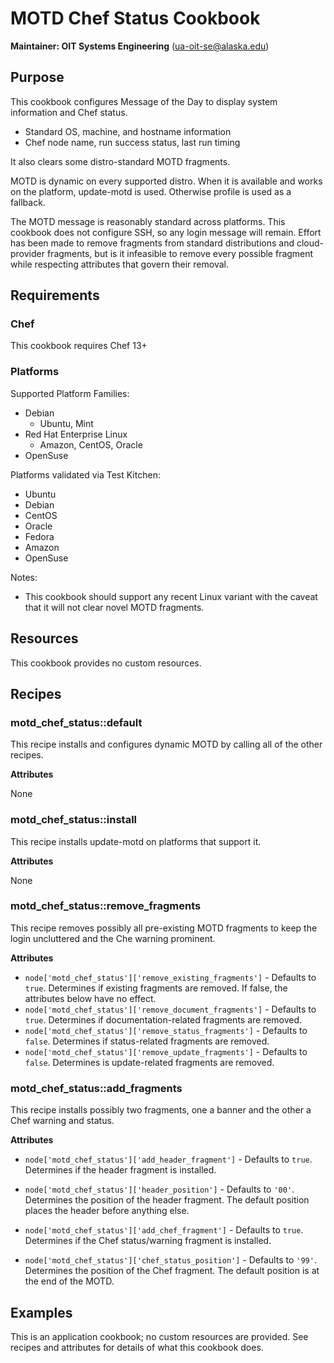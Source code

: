 # MOTD Chef Status Cookbook

__Maintainer: OIT Systems Engineering__ (<ua-oit-se@alaska.edu>)

## Purpose

This cookbook configures Message of the Day to display system information and Chef status.

* Standard OS, machine, and hostname information
* Chef node name, run success status, last run timing

It also clears some distro-standard MOTD fragments.

MOTD is dynamic on every supported distro.
When it is available and works on the platform, update-motd is used. Otherwise profile is used as a fallback.

The MOTD message is reasonably standard across platforms.
This cookbook does not configure SSH, so any login message will remain.
Effort has been made to remove fragments from standard distributions and cloud-provider fragments, but is it infeasible to remove every possible fragment while respecting attributes that govern their removal.
## Requirements

### Chef

This cookbook requires Chef 13+

### Platforms

Supported Platform Families:

* Debian
  * Ubuntu, Mint
* Red Hat Enterprise Linux
  * Amazon, CentOS, Oracle
* OpenSuse

Platforms validated via Test Kitchen:

* Ubuntu
* Debian
* CentOS
* Oracle
* Fedora
* Amazon
* OpenSuse

Notes:

* This cookbook should support any recent Linux variant with the caveat that it will not clear novel MOTD fragments.

## Resources

This cookbook provides no custom resources.

## Recipes

### motd_chef_status::default

This recipe installs and configures dynamic MOTD by calling all of the other recipes.

__Attributes__

None

### motd_chef_status::install

This recipe installs update-motd on platforms that support it.

__Attributes__

None

### motd_chef_status::remove_fragments

This recipe removes possibly all pre-existing MOTD fragments to keep the login uncluttered and the Che warning prominent.

__Attributes__

* `node['motd_chef_status']['remove_existing_fragments']` - Defaults to `true`. Determines if existing fragments are removed. If false, the attributes below have no effect.
* `node['motd_chef_status']['remove_document_fragments']` - Defaults to `true`. Determines if documentation-related fragments are removed.
* `node['motd_chef_status']['remove_status_fragments']` - Defaults to `false`. Determines if status-related fragments are removed.
* `node['motd_chef_status']['remove_update_fragments']` - Defaults to `false`. Determines is update-related fragments are removed.

### motd_chef_status::add_fragments

This recipe installs possibly two fragments, one a banner and the other a Chef warning and status.

__Attributes__

* `node['motd_chef_status']['add_header_fragment']` - Defaults to `true`. Determines if the header fragment is installed.
* `node['motd_chef_status']['header_position']` - Defaults to `'00'`. Determines the position of the header fragment. The default position places the header before anything else.

* `node['motd_chef_status']['add_chef_fragment']` - Defaults to `true`. Determines if the Chef status/warning fragment is installed.
* `node['motd_chef_status']['chef_status_position']` - Defaults to `'99'`. Determines the position of the Chef fragment.  The default position is at the end of the MOTD.

## Examples

This is an application cookbook; no custom resources are provided.  See recipes and attributes for details of what this cookbook does.
